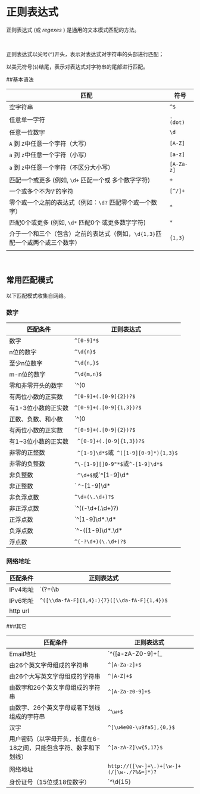 # 正则表达式

正则表达式 (或 *regexes* ) 是通用的文本模式匹配的方法。

<br/>

正则表达式以尖号(`^`)开头，表示对表达式对字符串的头部进行匹配；

以美元符号(`$`)结尾，表示对表达式对字符串的尾部进行匹配。

##基本语法

| 匹配                                       | 符号         |
| ---------------------------------------- | ---------- |
| 空字符串                                     | `^$`       |
| 任意单一字符                                   | `. (dot)`  |
| 任意一位数字                                   | `\d`       |
| `A` 到 `Z`中任意一个字符（大写）                     | `[A-Z]`    |
| `a` 到 `z`中任意一个字符（小写）                     | `[a-z]`    |
| `a` 到 `z`中任意一个字符（不区分大小写）                 | `[A-Za-z]` |
| 匹配一个或更多 (例如, `\d+` 匹配一个或 多个数字字符)         | `+`        |
| 一个或多个不为‘/’的字符                            | `[^/]+`    |
| 零个或一个之前的表达式（例如：`\d?` 匹配零个或一个数字）          | `*`        |
| 匹配0个或更多 (例如, `\d*` 匹配0个 或更多数字字符)         | `*`        |
| 介于一个和三个（包含）之前的表达式（例如，`\d{1,3}`匹配一个或两个或三个数字） | `{1,3}`    |
|                                          |            |



<br/>

## 常用匹配模式

以下匹配模式收集自网络。

### 数字

| 匹配条件        | 正则表达式                                 |
| ----------- | ------------------------------------- |
| 数字          | `^[0-9]*$`                            |
| n位的数字       | `^\d{n}$`                             |
| 至少n位数字      | `^\d{n,}$`                            |
| m-n位的数字     | `^\d{m,n}$`                           |
| 零和非零开头的数字   | `^(0|[1-9][0-9]*)$`                   |
| 有两位小数的正实数   | `^[0-9]+(.[0-9]{2})?$`                |
| 有1-3位小数的正实数 | `^[0-9]+(.[0-9]{1,3})?$`              |
| 正数、负数、和小数   | `^(0|[1-9][0-9]*)$`                   |
| 有两位小数的正实数   | `^[0-9]+(.[0-9]{2})?$`                |
| 有1~3位小数的正实数 | ` ^[0-9]+(.[0-9]{1,3})?$`             |
| 非零的正整数      | ` ^[1-9]\d*$`或` ^([1-9][0-9]*){1,3}$` |
| 非零的负整数      | `^\-[1-9][]0-9"*$`或`^-[1-9]\d*$`      |
| 非负整数        | ` ^\d+$`或`^[1-9]\d*|0$`               |
| 非正整数        | ` ^-[1-9]\d*|0$`或` ^((-\d+)|(0+))$`   |
| 非负浮点数       | `^\d+(\.\d+)?$`                       |
| 非正浮点数       | `^((-\d+(\.\d+)?)|(0+(\.0+)?))$`      |
| 正浮点数        | `^[1-9]\d*\.\d*|0\.\d*[1-9]\d*$`      |
| 负浮点数        | `^-([1-9]\d*\.\d*|0\.\d*[1-9]\d*)$`   |
| 浮点数         | `^(-?\d+)(\.\d+)?$`                   |

### 网络地址

| 匹配条件     | 正则表达式                                    |
| -------- | ---------------------------------------- |
| IPv4地址   | `(?=(\b|\D))(((\d{1,2})|(1\d{1,2})|(2[0-4]\d)|(25[0-5]))\.){3}((\d{1,2})|(1\d{1,2})|(2[0-4]\d)|(25[0-5]))(?=(\b|\D))` |
| IPv6地址   | `^([\\da-fA-F]{1,4}:){7}([\\da-fA-F]{1,4})$` |
| http url |                                          |



###其它

| 匹配条件                                | 正则表达式                                    |
| ----------------------------------- | ---------------------------------------- |
| Email地址                             | `^([a-zA-Z0-9]+[_|\_|\.]?)*[a-zA-Z0-9]+@([a-zA-Z0-9]+[_|\_|\.]?)*[a-zA-Z0-9]+\.[a-zA-Z]{2,3}$` |
| 由26个英文字母组成的字符串                      | `^[A-Za-z]+$`                            |
| 由26个大写英文字母组成的字符串                    | `^[A-Z]+$`                               |
| 由数字和26个英文字母组成的字符串                   | `^[A-Za-z0-9]+$`                         |
| 由数字、26个英文字母或者下划线组成的字符串              | `^\w+$`                                  |
| 汉字                                  | `^[\u4e00-\u9fa5],{0,}$`                 |
| 用户密码（以字母开头，长度在6-18之间，只能包含字符、数字和下划线） | `^[a-zA-Z]\w{5,17}$`                     |
| 网络地址                                | `http://([\w-]+\.)+[\w-]+(/[\w-./?%&=]*)?` |
| 身份证号（15位或18位数字）                     | `^\d{15}|\d{}18$`                        |

